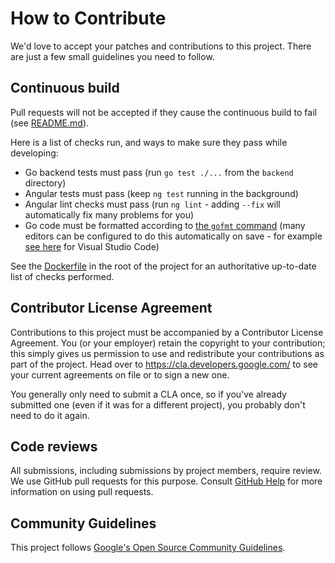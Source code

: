 # How to Contribute

We'd love to accept your patches and contributions to this project. There are
just a few small guidelines you need to follow.

## Continuous build

Pull requests will not be accepted if they cause the continuous build to fail
(see [README.md](README.md#continuous-build)).

Here is a list of checks run, and ways to make sure they pass while developing:

* Go backend tests must pass (run `go test ./...` from the `backend` directory)
* Angular tests must pass (keep `ng test` running in the background)
* Angular lint checks must pass (run `ng lint` - adding `--fix` will
  automatically fix many problems for you)
* Go code must be formatted according to [the `gofmt`
  command](https://golang.org/cmd/gofmt/) (many editors can be configured to do
  this automatically on save - for example [see
  here](https://code.visualstudio.com/docs/languages/go#_formatting) for Visual
  Studio Code)

See the [Dockerfile](Dockerfile) in the root of the project for an authoritative
up-to-date list of checks performed.

## Contributor License Agreement

Contributions to this project must be accompanied by a Contributor License
Agreement. You (or your employer) retain the copyright to your contribution;
this simply gives us permission to use and redistribute your contributions as
part of the project. Head over to <https://cla.developers.google.com/> to see
your current agreements on file or to sign a new one.

You generally only need to submit a CLA once, so if you've already submitted one
(even if it was for a different project), you probably don't need to do it
again.

## Code reviews

All submissions, including submissions by project members, require review. We
use GitHub pull requests for this purpose. Consult
[GitHub Help](https://help.github.com/articles/about-pull-requests/) for more
information on using pull requests.

## Community Guidelines

This project follows [Google's Open Source Community
Guidelines](https://opensource.google.com/conduct/).
